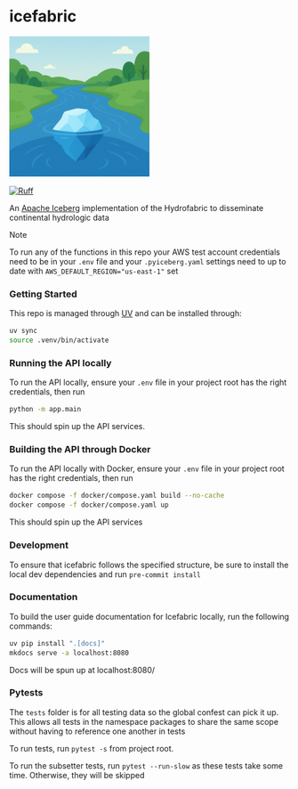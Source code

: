 # icefabric

<img src="docs/img/icefabric.png" alt="icefabric" width="50%"/>

[![Ruff](https://img.shields.io/endpoint?url=https://raw.githubusercontent.com/astral-sh/ruff/main/assets/badge/v2.json)](https://github.com/astral-sh/ruff)


An [Apache Iceberg](https://py.iceberg.apache.org/) implementation of the Hydrofabric to disseminate continental hydrologic data

> [!NOTE]
> To run any of the functions in this repo your AWS test account credentials need to be in your `.env` file and your `.pyiceberg.yaml` settings need to up to date with `AWS_DEFAULT_REGION="us-east-1"` set

### Getting Started
This repo is managed through [UV](https://docs.astral.sh/uv/getting-started/installation/) and can be installed through:
```sh
uv sync
source .venv/bin/activate
```

### Running the API locally
To run the API locally, ensure your `.env` file in your project root has the right credentials, then run
```sh
python -m app.main
```
This should spin up the API services.

### Building the API through Docker
To run the API locally with Docker, ensure your `.env` file in your project root has the right credentials, then run
```sh
docker compose -f docker/compose.yaml build --no-cache
docker compose -f docker/compose.yaml up
```
This should spin up the API services


### Development
To ensure that icefabric follows the specified structure, be sure to install the local dev dependencies and run `pre-commit install`

### Documentation
To build the user guide documentation for Icefabric locally, run the following commands:
```sh
uv pip install ".[docs]"
mkdocs serve -a localhost:8080
```
Docs will be spun up at localhost:8080/

### Pytests

The `tests` folder is for all testing data so the global confest can pick it up. This allows all tests in the namespace packages to share the same scope without having to reference one another in tests

To run tests, run `pytest -s` from project root.

To run the subsetter tests, run `pytest --run-slow` as these tests take some time. Otherwise, they will be skipped

